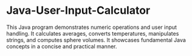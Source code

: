 # Java-User-Input-Calculator
This Java program demonstrates numeric operations and user input handling. It calculates averages, converts temperatures, manipulates strings, and computes sphere volumes. It showcases fundamental Java concepts in a concise and practical manner.
